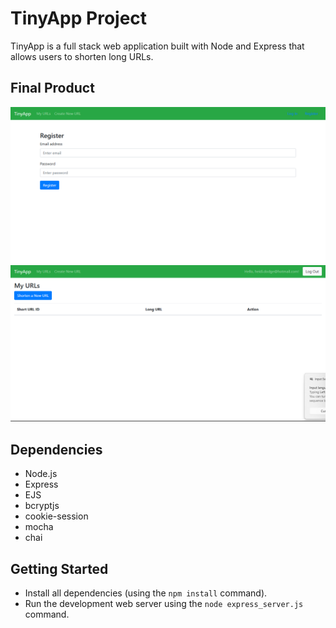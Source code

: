# TinyApp Project

TinyApp is a full stack web application built with Node and Express that allows users to shorten long URLs.

## Final Product

!["Registration Page"](docs/Register-Page.png)
!["URLS Page"](docs/URLs-Page.png)

## Dependencies

- Node.js
- Express
- EJS
- bcryptjs
- cookie-session
- mocha
- chai

## Getting Started

- Install all dependencies (using the `npm install` command).
- Run the development web server using the `node express_server.js` command.
